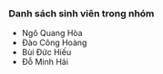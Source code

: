 ### Danh sách sinh viên trong nhóm
- Ngô Quang Hòa
- Đào Công Hoàng
- Bùi Đức Hiếu
- Đỗ Minh Hải
### 
